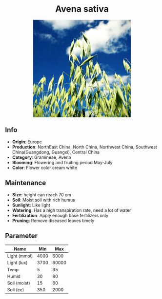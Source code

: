 <h1 align='center'>Avena sativa</h1>
<p align="center">
    <img 
        align='center'
        width='320'
        src="../images/avena sativa.png" 
        alt='Avena sativa' />
</p>

## Info

 - **Origin**: Europe
 - **Production**: NorthEast China, North China, Northwest China, Southwest China(Guangdong, Guangxi), Central China
 - **Category**: Gramineae, Avena
 - **Blooming**: Flowering and fruiting period May-July
 - **Color**: Flower color cream white

## Maintenance

 - **Size**: height can reach 70 cm
 - **Soil**: Moist soil with rich humus
 - **Sunlight**: Like light
 - **Watering**: Has a high transpiration rate, need a lot of water
 - **Fertilization**: Apply enough base fertilizers only
 - **Pruning**: Remove diseased leaves timely

## Parameter

| Name         | Min  | Max   |
|--------------|------|-------|
| Light (mmol) | 4000 | 6000  |
| Light (lux)  | 3700 | 60000 |
| Temp         | 5    | 35    |
| Humid        | 30   | 80    |
| Soil (moist) | 15   | 60    |
| Soil (ec)    | 350  | 2000  |